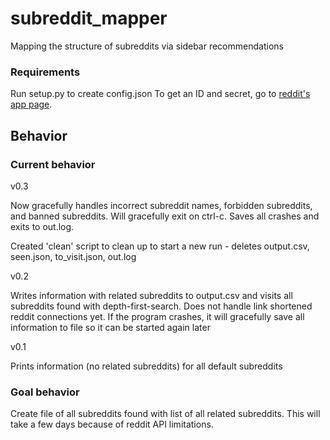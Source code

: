 # subreddit_mapper
Mapping the structure of subreddits via sidebar recommendations

### Requirements
Run setup.py to create config.json
To get an ID and secret, go to [reddit's app page](https://www.reddit.com/prefs/apps/).

## Behavior

### Current behavior
v0.3

Now gracefully handles incorrect subreddit names, forbidden subreddits, and banned subreddits. Will gracefully exit on ctrl-c. Saves all crashes and exits to out.log.

Created 'clean' script to clean up to start a new run - deletes output.csv, seen.json, to_visit.json, out.log


v0.2

Writes information with related subreddits to output.csv and visits all subreddits found with depth-first-search. Does not handle link shortened reddit connections yet. If the program crashes, it will gracefully save all information to file so it can be started again later

v0.1

Prints information (no related subreddits) for all default subreddits

### Goal behavior
Create file of all subreddits found with list of all related subreddits. This will take a few days because of reddit API limitations.
